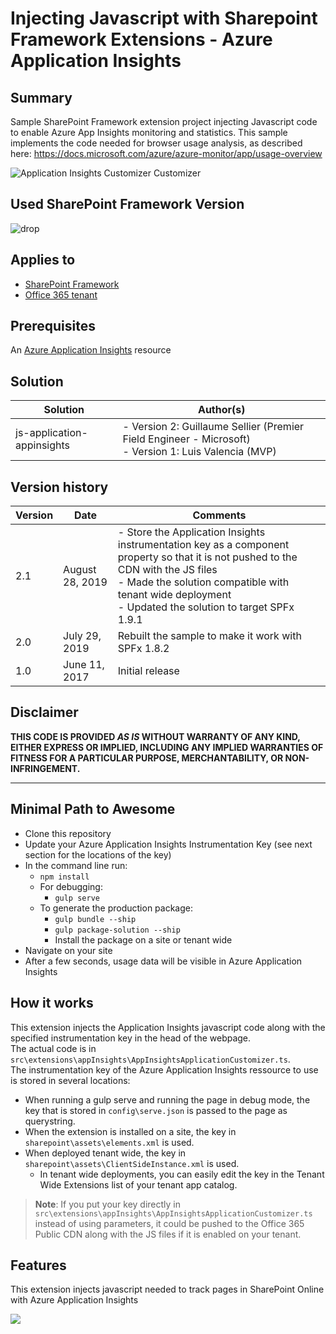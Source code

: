 # Injecting Javascript with Sharepoint Framework Extensions - Azure Application Insights

## Summary
Sample SharePoint Framework extension project injecting Javascript code to enable Azure App Insights monitoring and statistics.
This sample implements the code needed for browser usage analysis, as described here: https://docs.microsoft.com/azure/azure-monitor/app/usage-overview

![Application Insights Customizer Customizer](https://github.com/SharePoint/sp-dev-fx-extensions/blob/master/samples/js-application-appinsights/assets/appinsights-1.png)

## Used SharePoint Framework Version 
![drop](https://img.shields.io/badge/version-GA-green.svg)

## Applies to

* [SharePoint Framework](https://dev.office.com/sharepoint)
* [Office 365 tenant](https://dev.office.com/sharepoint/docs/spfx/set-up-your-development-environment)

## Prerequisites
 An [Azure Application Insights](https://go.microsoft.com/fwlink/?linkid=2091003) resource

## Solution

Solution|Author(s)
--------|---------
js-application-appinsights  |- Version 2: Guillaume Sellier (Premier Field Engineer - Microsoft)<br />- Version 1: Luis Valencia (MVP)

## Version history

Version|Date|Comments
-------|----|--------
2.1|August 28, 2019|- Store the Application Insights instrumentation key as a component property so that it is not pushed to the CDN with the JS files<br />- Made the solution compatible with tenant wide deployment<br />- Updated the solution to target SPFx 1.9.1
2.0|July 29, 2019|Rebuilt the sample to make it work with SPFx 1.8.2
1.0|June 11, 2017|Initial release

## Disclaimer
**THIS CODE IS PROVIDED *AS IS* WITHOUT WARRANTY OF ANY KIND, EITHER EXPRESS OR IMPLIED, INCLUDING ANY IMPLIED WARRANTIES OF FITNESS FOR A PARTICULAR PURPOSE, MERCHANTABILITY, OR NON-INFRINGEMENT.**

---

## Minimal Path to Awesome

- Clone this repository
- Update your Azure Application Insights Instrumentation Key (see next section for the locations of the key)
- In the command line run:
  - `npm install`
  - For debugging:
    - `gulp serve`
  - To generate the production package:
    - `gulp bundle --ship`
    - `gulp package-solution --ship`
    - Install the package on a site or tenant wide
- Navigate on your site
- After a few seconds, usage data will be visible in Azure Application Insights

## How it works
This extension injects the Application Insights javascript code along with the specified instrumentation key in the head of the webpage.
<br />
The actual code is in `src\extensions\appInsights\AppInsightsApplicationCustomizer.ts`.
<br />
The instrumentation key of the Azure Application Insights ressource to use is stored in several locations:
* When running a gulp serve and running the page in debug mode, the key that is stored in `config\serve.json` is passed to the page as querystring.
* When the extension is installed on a site, the key in `sharepoint\assets\elements.xml` is used.
* When deployed tenant wide, the key in `sharepoint\assets\ClientSideInstance.xml` is used.
    * In tenant wide deployments, you can easily edit the key in the Tenant Wide Extensions list of your tenant app catalog.
> <b>Note</b>: If you put your key directly in `src\extensions\appInsights\AppInsightsApplicationCustomizer.ts` instead of using parameters, it could be pushed to the Office 365 Public CDN along with the JS files if it is enabled on your tenant.

## Features
This extension injects javascript needed to track pages in SharePoint Online with Azure Application Insights

<img src="https://telemetry.sharepointpnp.com/sp-dev-fx-extensions/samples/js-application-appinsights" />